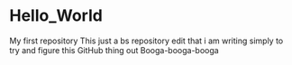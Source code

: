 # Hello_World
My first repository
This just a bs repository edit that i am writing simply to try and figure this GitHub thing out
Booga-booga-booga
